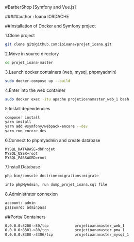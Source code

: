  #BarberShop [Symfony and Vue.js]
 

#####author : Ioana IORDACHE


##Installation of Docker and Symfony project

1.Clone project

```bash
git clone git@github.com:ioioana/projet_ioana.git
```

2.Move in source directory

```bash
cd projet_ioana-master
```

3.Launch docker containers (web, mysql, phpmyadmin)

```bash
sudo docker-compose up --build
```

4.Enter into the web container

```bash
sudo docker exec -itu apache projetioanamaster_web_1 bash
```

5.Install dependencies
```bash
composer install
yarn install
yarn add @symfony/webpack-encore --dev
yarn run encore dev
```

6.Connect to phpmyadmin and create database
```
MYSQL_DATABASE=dbProjet
MYSQL_USER=root
MYSQL_PASSWORD=root
```

7.Install Database
```bash
php bin/console doctrine:migrations:migrate

into phpMyAdmin, run dump_projet_ioana.sql file
```

8.Administrator connexion
```bash
account: admin
password: adminpass
```

##Ports/ Containers
```bash
0.0.0.0:8200->80/tcp            projetioanamaster_web_1
0.0.0.0:8301->80/tcp            projetioanamaster_pma_1
0.0.0.0:8300->3306/tcp          projetioanamaster_mysql_1 
```

